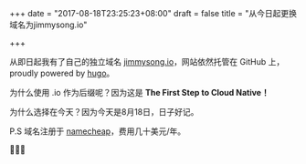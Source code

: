 +++
date = "2017-08-18T23:25:23+08:00"
draft = false
title = "从今日起更换域名为jimmysong.io"

+++

从即日起我有了自己的独立域名 [jimmysong.io](http://jimmysong.io)，网站依然托管在 GitHub 上，proudly powered by [hugo](http://gohugo.io)。

为什么使用 .io 作为后缀呢？因为这是 **The First Step to Cloud Native！**

为什么选择在今天？因为今天是8月18日，日子好记。

P.S 域名注册于 [namecheap](www.namecheap.com)，费用几十美元/年。

🎉🎊🎉